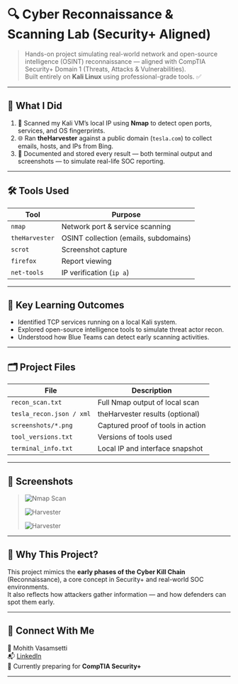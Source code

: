 # 🔍 Cyber Reconnaissance & Scanning Lab (Security+ Aligned)

> Hands-on project simulating real-world network and open-source intelligence (OSINT) reconnaissance — aligned with CompTIA Security+ Domain 1 (Threats, Attacks & Vulnerabilities).  
> Built entirely on **Kali Linux** using professional-grade tools. ✅

---

## 🧠 What I Did

1. 🔎 Scanned my Kali VM’s local IP using **Nmap** to detect open ports, services, and OS fingerprints.
2. 🌐 Ran **theHarvester** against a public domain (`tesla.com`) to collect emails, hosts, and IPs from Bing.
3. 📸 Documented and stored every result — both terminal output and screenshots — to simulate real-life SOC reporting.

---

## 🛠️ Tools Used

| Tool          | Purpose                         |
|---------------|----------------------------------|
| `nmap`        | Network port & service scanning |
| `theHarvester`| OSINT collection (emails, subdomains) |
| `scrot`       | Screenshot capture |
| `firefox`     | Report viewing |
| `net-tools`   | IP verification (`ip a`) |

---

## 🔐 Key Learning Outcomes

- Identified TCP services running on a local Kali system.
- Explored open-source intelligence tools to simulate threat actor recon.
- Understood how Blue Teams can detect early scanning activities.

---

## 🗂️ Project Files

| File                          | Description                        |
|-------------------------------|------------------------------------|
| `recon_scan.txt`              | Full Nmap output of local scan     |
| `tesla_recon.json / xml`      | theHarvester results (optional)    |
| `screenshots/*.png`           | Captured proof of tools in action  |
| `tool_versions.txt`           | Versions of tools used             |
| `terminal_info.txt`           | Local IP and interface snapshot    |

---

## 📸 Screenshots

> ![Nmap Scan](screenshots/nmap_scan_result.png)
>  
> ![Harvester](screenshots/tesla_harvest.png)
>
> ![Harvester](screenshots/harvester_result_terminal.png)

---

## 💼 Why This Project?

This project mimics the **early phases of the Cyber Kill Chain** (Reconnaissance), a core concept in Security+ and real-world SOC environments.  
It also reflects how attackers gather information — and how defenders can spot them early.

---

## 🔗 Connect With Me

📍 Mohith Vasamsetti  
📬 [LinkedIn](https://www.linkedin.com/in/mohithvasamsetti5666)  
🧠 Currently preparing for **CompTIA Security+**

---

